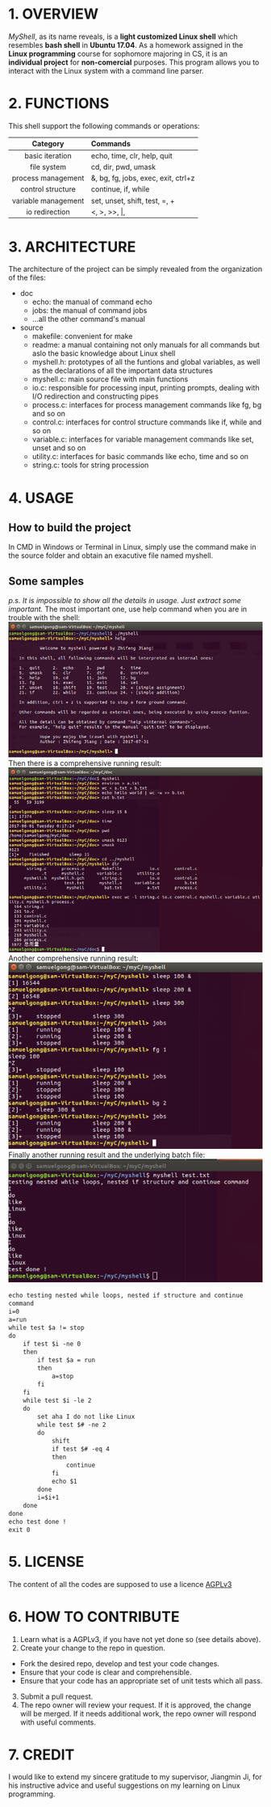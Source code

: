 # 1. OVERVIEW
*MyShell*, as its name reveals, is a **light customized Linux shell** which resembles **bash shell** in **Ubuntu 17.04**.
As a homework assigned in the **Linux programming** course for sophomore majoring in CS,
it is an **individual project** for **non-comercial** purposes.
This program allows you to interact with the Linux system with a command line parser.  

# 2. FUNCTIONS
This shell support the following commands or operations:   

| Category | Commands |  
| :----------------: | :--------------------------------------|  
| basic iteration     | echo, time, clr, help, quit           |  
| file system         | cd, dir, pwd, umask                   |
| process management  | &, bg, fg, jobs, exec, exit, ctrl+z   |
| control structure   | continue, if, while                   |
| variable management | set, unset, shift, test, =, +         |
| io redirection      | <, >, >>, \|,                         |  
  
# 3. ARCHITECTURE  
The architecture of the project can be simply revealed from the organization of the files:  
- doc  
  + echo: the manual of command echo  
  + jobs: the manual of command jobs  
  + ...all the other command's manual  
- source  
  + makefile: convenient for make  
  + readme: a manual containing not only manuals for all commands but aslo the basic knowledge about Linux shell
  + myshell.h: prototypes of all the funtions and global variables, as well as the 
declarations of all the important data structures  
  + myshell.c: main source file with main functions  
  + io.c: responsible for processing input, printing prompts, dealing with I/O 
redirection and constructing pipes  
  + process.c: interfaces for process management commands like fg, bg and so on
  + control.c: interfaces for control structure commands like if, while and so on
  + variable.c: interfaces for variable management commands like set, unset and so on
  + utility.c: interfaces for basic commands like echo, time and so on
  + string.c: tools for string procession

# 4. USAGE
## How to build the project
In CMD in Windows or Terminal in Linux, simply use the command make in the source folder 
and obtain an exacutive file named myshell.

## Some samples  
*p.s. It is impossible to show all the details in usage. Just extract some important.*
The most important one, use help command when you are in trouble with the shell:  
![](./images/1.png)  
Then there is a comprehensive running result:  
![](./images/2.png)  
Another comprehensive running result:  
![](./images/3.png)  
Finally another running result and the underlying batch file:  
![](./images/4.png)  

```
echo testing nested while loops, nested if structure and continue command  
i=0  
a=run  
while test $a != stop  
do  
	if test $i -ne 0  
	then  
		if test $a = run  
		then  
			a=stop  
		fi  
	fi  
	while test $i -le 2  
	do  
		set aha I do not like Linux  
		while test $# -ne 2  
		do  
			shift  
			if test $# -eq 4  
			then  
				continue  
			fi  
			echo $1  
		done  
		i=$i+1  
	done  
done  
echo test done !  
exit 0  
```
  
# 5. LICENSE
The content of all the codes are supposed to use a licence [AGPLv3](./LICENSE)  

# 6. HOW TO CONTRIBUTE
1. Learn what is a AGPLv3, if you have not yet done so (see details above).  
2.  Create your change to the repo in question.
- Fork the desired repo, develop and test your code changes.
- Ensure that your code is clear and comprehensible.
- Ensure that your code has an appropriate set of unit tests which all pass.
3. Submit a pull request.
4. The repo owner will review your request. If it is approved, the change will be merged. If it needs additional work, the repo owner will respond with useful comments.

# 7. CREDIT
I would like to extend my sincere gratitude to my supervisor, Jiangmin Ji, for his instructive advice and useful suggestions on my learning on Linux programming.   
